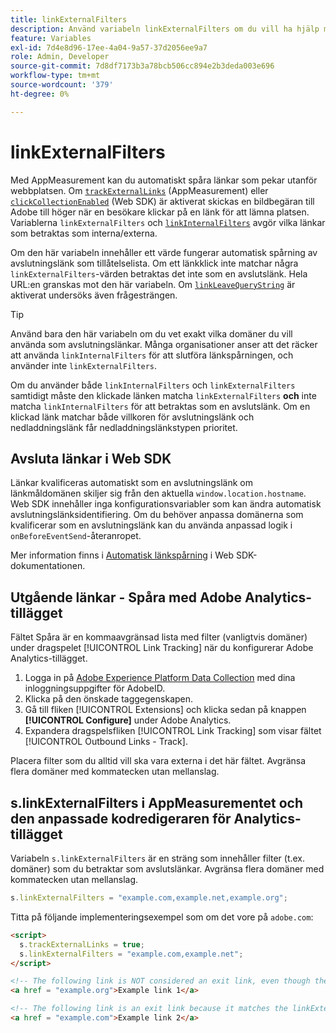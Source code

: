 ```yaml
---
title: linkExternalFilters
description: Använd variabeln linkExternalFilters om du vill ha hjälp med automatisk spårning av avslutningslänk.
feature: Variables
exl-id: 7d4e8d96-17ee-4a04-9a57-37d2056ee9a7
role: Admin, Developer
source-git-commit: 7d8df7173b3a78bcb506cc894e2b3deda003e696
workflow-type: tm+mt
source-wordcount: '379'
ht-degree: 0%

---
```


# linkExternalFilters

Med AppMeasurement kan du automatiskt spåra länkar som pekar utanför webbplatsen. Om [`trackExternalLinks`](trackexternallinks.md) (AppMeasurement) eller [`clickCollectionEnabled`](trackexternallinks.md) (Web SDK) är aktiverat skickas en bildbegäran till Adobe till höger när en besökare klickar på en länk för att lämna platsen. Variablerna `linkExternalFilters` och [`linkInternalFilters`](linkinternalfilters.md) avgör vilka länkar som betraktas som interna/externa.

Om den här variabeln innehåller ett värde fungerar automatisk spårning av avslutningslänk som tillåtelselista. Om ett länkklick inte matchar några `linkExternalFilters`-värden betraktas det inte som en avslutslänk. Hela URL:en granskas mot den här variabeln. Om [`linkLeaveQueryString`](linkleavequerystring.md) är aktiverat undersöks även frågesträngen.

>[!TIP]
>
>Använd bara den här variabeln om du vet exakt vilka domäner du vill använda som avslutningslänkar. Många organisationer anser att det räcker att använda `linkInternalFilters` för att slutföra länkspårningen, och använder inte `linkExternalFilters`.

Om du använder både `linkInternalFilters` och `linkExternalFilters` samtidigt måste den klickade länken matcha `linkExternalFilters` **och** inte matcha `linkInternalFilters` för att betraktas som en avslutslänk. Om en klickad länk matchar både villkoren för avslutningslänk och nedladdningslänk får nedladdningslänkstypen prioritet.

## Avsluta länkar i Web SDK

Länkar kvalificeras automatiskt som en avslutningslänk om länkmåldomänen skiljer sig från den aktuella `window.location.hostname`. Web SDK innehåller inga konfigurationsvariabler som kan ändra automatisk avslutningslänksidentifiering. Om du behöver anpassa domänerna som kvalificerar som en avslutningslänk kan du använda anpassad logik i `onBeforeEventSend`-återanropet.

Mer information finns i [Automatisk länkspårning](https://experienceleague.adobe.com/docs/experience-platform/edge/data-collection/track-links.html?lang=sv-SE#automaticLinkTracking) i Web SDK-dokumentationen.

## Utgående länkar - Spåra med Adobe Analytics-tillägget

Fältet Spåra är en kommaavgränsad lista med filter (vanligtvis domäner) under dragspelet [!UICONTROL Link Tracking] när du konfigurerar Adobe Analytics-tillägget.

1. Logga in på [Adobe Experience Platform Data Collection](https://experience.adobe.com/data-collection) med dina inloggningsuppgifter för AdobeID.
2. Klicka på den önskade taggegenskapen.
3. Gå till fliken [!UICONTROL Extensions] och klicka sedan på knappen **[!UICONTROL Configure]** under Adobe Analytics.
4. Expandera dragspelsfliken [!UICONTROL Link Tracking] som visar fältet [!UICONTROL Outbound Links - Track].

Placera filter som du alltid vill ska vara externa i det här fältet. Avgränsa flera domäner med kommatecken utan mellanslag.

## s.linkExternalFilters i AppMeasurementet och den anpassade kodredigeraren för Analytics-tillägget

Variabeln `s.linkExternalFilters` är en sträng som innehåller filter (t.ex. domäner) som du betraktar som avslutslänkar. Avgränsa flera domäner med kommatecken utan mellanslag.

```js
s.linkExternalFilters = "example.com,example.net,example.org";
```

Titta på följande implementeringsexempel som om det vore på `adobe.com`:

```html
<script>
  s.trackExternalLinks = true;
  s.linkExternalFilters = "example.com,example.net";
</script>

<!-- The following link is NOT considered an exit link, even though the link is outside adobe.com -->
<a href = "example.org">Example link 1</a>

<!-- The following link is an exit link because it matches the linkExternalFilters allowlist -->
<a href = "example.com">Example link 2</a>
```
